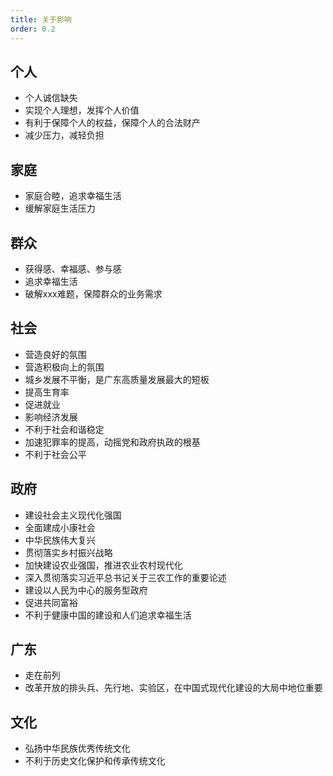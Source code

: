 ```yaml
---
title: 关于影响
order: 0.2
---
```


## 个人
  - 个人诚信缺失
  - 实现个人理想，发挥个人价值
  - 有利于保障个人的权益，保障个人的合法财产
  - 减少压力，减轻负担


## 家庭

  - 家庭合睦，追求幸福生活
  - 缓解家庭生活压力


## 群众
  - 获得感、幸福感、参与感
  - 追求幸福生活
  - 破解xxx难题，保障群众的业务需求

## 社会
  - 营造良好的氛围
  - 营造积极向上的氛围
  - 城乡发展不平衡，是广东高质量发展最大的短板
  - 提高生育率
  - 促进就业
  - 影响经济发展
  - 不利于社会和谐稳定
  - 加速犯罪率的提高，动摇党和政府执政的根基
  - 不利于社会公平

## 政府
  - 建设社会主义现代化强国
  - 全面建成小康社会
  - 中华民族伟大复兴
  - 贯彻落实乡村振兴战略
  - 加快建设农业强国，推进农业农村现代化
  - 深入贯彻落实习近平总书记关于三农工作的重要论述
  - 建设以人民为中心的服务型政府
  - 促进共同富裕
  - 不利于健康中国的建设和人们追求幸福生活

## 广东
  - 走在前列
  - 改革开放的排头兵、先行地、实验区，在中国式现代化建设的大局中地位重要


## 文化
  - 弘扬中华民族优秀传统文化
  - 不利于历史文化保护和传承传统文化